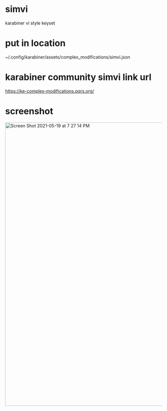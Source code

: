 # simvi
karabiner vi style keyset

# put in location
~/.config/karabiner/assets/complex_modifications/simvi.json

# karabiner community simvi link url
https://ke-complex-modifications.pqrs.org/

# screenshot

<img width="908" alt="Screen Shot 2021-05-19 at 7 27 14 PM" src="https://user-images.githubusercontent.com/3889468/118799275-7da03f00-b8d9-11eb-88aa-6f582755dfdd.png">
